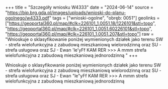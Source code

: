 +++
title = "Szczegóły wniosku W4333"
date = "2024-06-14"
source = "https://bip.brg.gda.pl/images/uploads/wnioski-do-planu-ogolnego/w4333.pdf"
tags = ["wnioski-ogolne", "obręb: 0051"]
geolinks = ["https://geoportal360.pl/map/#clk=226101_1.0051.18/1226101&stl=topo", "https://geoportal360.pl/map/#clk=226101_1.0051.60226101&stl=topo", "https://geoportal360.pl/map/#clk=226101_1.0051.207&stl=topo"]
raw = "Wnioskuje o sklasyfikowanie poniżej wymienionych działek jako terenu SW - strefa wielofunkcyjna z zabudową mieszkaniową wielorodzinną oraz SU - strefa usługowa oraz SJ - Ewan 'le'yFf KAM RER >>> A mmm strefa wielofunkcyjna z zabudową mieszkaniową jednorodzinną "
+++

Wnioskuje o sklasyfikowanie poniżej wymienionych działek jako terenu SW - strefa
wielofunkcyjna z zabudową mieszkaniową wielorodzinną oraz SU - strefa usługowa oraz SJ -
Ewan "le"yFf KAM RER >>> A mmm
strefa wielofunkcyjna z zabudową mieszkaniową jednorodzinną



